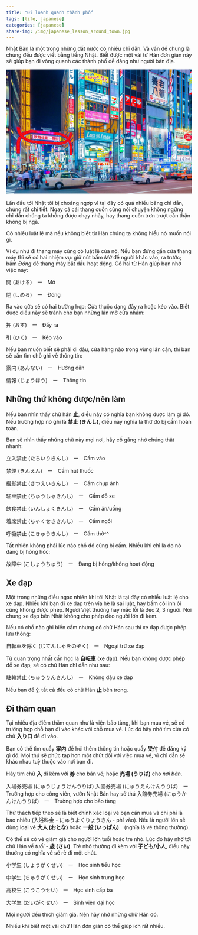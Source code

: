 ```yaml
---
title: "Đi loanh quanh thành phố"
tags: [life, japanese]
categories: [japanese]
share-img: /img/japanese_lesson_around_town.jpg
---
```


Nhật Bản là một trong những đất nước có nhiều chỉ dẫn. Và vấn đề chung là chúng đều được viết bằng tiếng Nhật. Biết được một vài từ Hán đơn giản này sẽ giúp bạn đi vòng quanh các thành phố dễ dàng như người bản địa.

![](/img/japanese_lesson_around_town.jpg)

Lần đầu tới Nhật tôi bị choáng ngợp vì tại đây có quá nhiều bảng chỉ dẫn, chúng rất chi tiết. Ngay cả cái thang cuốn cũng nói chuyện không ngừng chỉ dẫn chúng ta không được chạy nhảy, hay thang cuốn trơn trượt cẩn thận không bị ngã.

Có nhiều luật lệ mà nếu không biết từ Hán chúng ta không hiểu nó muốn nói gì.

Ví dụ như đi thang máy cũng có luật lệ của nó. Nếu bạn đứng gần cửa thang máy thì sẽ có hai nhiệm vụ: giữ nút bấm *Mở* để người khác vào, ra trước; bấm *Đóng* để thang máy bắt đầu hoạt động. Có hai từ Hán giúp bạn nhớ việc này:

開 (あける)　ー　Mở

閉 (しめる)　ー　Đóng

Ra vào cửa sẽ có hai trường hợp: Cửa thuộc dạng đẩy ra hoặc kéo vào. Biết được điều này sẽ tránh cho bạn những lần mở cửa nhầm:

押 (おす)　ー　Đẩy ra

引 (ひく)　ー　Kéo vào

Nếu bạn muốn biết sẽ phải đi đâu, cửa hàng nào trong vùng lân cận, thì bạn sẽ cần tìm chỗ ghi về thông tin:

案内 (あんない)　ー　Hướng dẫn

情報 (じょうほう)　ー　Thông tin

## Những thứ không được/nên làm

Nếu bạn nhìn thấy chữ hán **止**, điều này có nghĩa bạn không được làm gì đó. Nếu trường hợp nó ghi là **禁止 (きんし)**, điều này nghĩa là thứ đó bị cấm hoàn toàn.

Bạn sẽ nhìn thấy những chữ này mọi nơi, hãy cố gắng nhớ chúng thật nhanh:

立入禁止 (たちいりきんし)　ー　Cấm vào

禁煙 (きんえん)　ー　Cấm hút thuốc

撮影禁止 (さつえいきんし)　ー　Cấm chụp ảnh

駐車禁止 (ちゅうしゃきんし)　ー　Cấm đỗ xe

飲食禁止 (いんしょくきんし)　ー　Cấm ăn/uống

着席禁止 (ちゃくせききんし)　ー　Cấm ngồi

呼吸禁止 (こきゅうきんし)　ー　Cấm thở^^

Tất nhiên không phải lúc nào chỗ đó cũng bị cấm. Nhiều khi chỉ là do nó đang bị hỏng hóc:

故障中 (こしょうちゅう)　ー　Đang bị hỏng/không hoạt động

## Xe đạp

Một trong những điều ngạc nhiên khi tới Nhật là tại đây có nhiều luật lệ cho xe đạp. Nhiều khi bạn đi xe đạp trên vỉa hè là sai luật, hay bấm còi inh ỏi cũng không được phép. Người Việt thường hay mắc lỗi là đèo 2, 3 người. Nói chung xe đạp bên Nhật không cho phép đèo người lớn đi kèm.

Nếu có chỗ nào ghi biển cấm nhưng có chữ Hán sau thì xe đạp được phép lưu thông:

自転車を除く (じてんしゃをのぞく)　ー　Ngoại trừ xe đạp

Từ quan trọng nhất cần học là **自転車** (xe đạp). Nếu bạn không được phép đỗ xe đạp, sẽ có chữ Hán chỉ dẫn như sau:

駐輪禁止 (ちゅうりんきんし)　ー　Không đậu xe đạp

Nếu bạn để ý, tất cả đều có chữ Hán **止** bên trong.

## Đi thăm quan

Tại nhiều địa điểm thăm quan như là viện bảo tàng, khi bạn mua vé, sẽ có trường hợp chỗ bạn đi vào khác với chỗ mua vé. Lúc đó hãy nhớ tìm cửa có chữ **入り口** để đi vào.

Bạn có thể tìm quầy **案内** để hỏi thêm thông tin hoặc quầy **受付** để đăng ký gì đó. Mọi thứ sẽ phức tạp hơn một chút đối với việc mua vé, vì chỉ dẫn sẽ khác nhau tuỳ thuộc vào nơi bạn đi.

Hãy tìm chữ **入** đi kèm với **券** cho bán vé; hoặc **売場 (うりば)** cho *nơi bán*.

入場券売場 (にゅうじょうけんうりば)
入園券売場 (にゅうえんけんうりば)　ー　Trường hợp cho công viên, vườn Nhật Bản hay sở thú
入館券売場 (にゅうかんけんうりば)　ー　Trường hợp cho bảo tàng

Thử thách tiếp theo sẽ là biết chính xác loại vé bạn cần mua và chi phí là bao nhiêu (入浴料金 - にゅうよくりょうきん - phí vào). Nếu là người lớn sẽ dùng loại vé **大人 (おとな)** hoặc **一般 (いっぱん)**　(nghĩa là vé thông thường).

Có thể sẽ có vé giảm giá cho người lớn tuổi hoặc trẻ nhỏ. Lúc đó hãy nhớ tới chữ Hán về *tuổi* - **歳 (さい)**. Trẻ nhỏ thường đi kèm với **子ども/小人**, điều này thường có nghĩa vé sẽ rẻ đi một chút.

小学生 (しょうがくせい)　ー　Học sinh tiểu học

中学生 (ちゅうがくせい)　ー　Học sinh trung học

高校生 (こうこうせい)　ー　Học sinh cấp ba

大学生 (だいがくせい)　ー　Sinh viên đại học

Mọi người đều thích giảm giá. Nên hãy nhớ những chữ Hán đó.

Nhiều khi biết một vài chữ Hán đơn giản có thể giúp ích rất nhiều.













